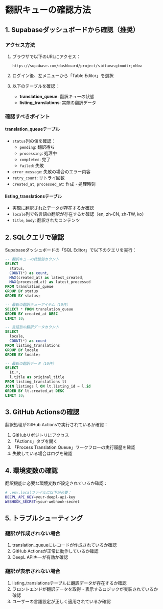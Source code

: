 # 翻訳キューの確認方法

## 1. Supabaseダッシュボードから確認（推奨）

### アクセス方法
1. ブラウザで以下のURLにアクセス：
   ```
   https://supabase.com/dashboard/project/sidtuvasgtmodtrjmhbw
   ```

2. ログイン後、左メニューから「Table Editor」を選択

3. 以下のテーブルを確認：
   - **translation_queue**: 翻訳キューの状態
   - **listing_translations**: 実際の翻訳データ

### 確認すべきポイント

#### translation_queueテーブル
- `status`列の値を確認：
  - `pending`: 翻訳待ち
  - `processing`: 処理中
  - `completed`: 完了
  - `failed`: 失敗
- `error_message`: 失敗の場合のエラー内容
- `retry_count`: リトライ回数
- `created_at`, `processed_at`: 作成・処理時刻

#### listing_translationsテーブル
- 実際に翻訳されたデータが存在するか確認
- `locale`列で各言語の翻訳が存在するか確認（en, zh-CN, zh-TW, ko）
- `title`, `body`: 翻訳されたコンテンツ

## 2. SQLクエリで確認

Supabaseダッシュボードの「SQL Editor」で以下のクエリを実行：

```sql
-- 翻訳キューの状態別カウント
SELECT 
  status, 
  COUNT(*) as count,
  MAX(created_at) as latest_created,
  MAX(processed_at) as latest_processed
FROM translation_queue
GROUP BY status
ORDER BY status;

-- 最新の翻訳キューアイテム（10件）
SELECT * FROM translation_queue
ORDER BY created_at DESC
LIMIT 10;

-- 言語別の翻訳データカウント
SELECT 
  locale, 
  COUNT(*) as count
FROM listing_translations
GROUP BY locale
ORDER BY locale;

-- 最新の翻訳データ（10件）
SELECT 
  lt.*, 
  l.title as original_title
FROM listing_translations lt
JOIN listings l ON lt.listing_id = l.id
ORDER BY lt.created_at DESC
LIMIT 10;
```

## 3. GitHub Actionsの確認

翻訳処理がGitHub Actionsで実行されているか確認：

1. GitHubリポジトリにアクセス
2. 「Actions」タブを開く
3. 「Process Translation Queue」ワークフローの実行履歴を確認
4. 失敗している場合はログを確認

## 4. 環境変数の確認

翻訳機能に必要な環境変数が設定されているか確認：

```bash
# .env.localファイルに以下が必要：
DEEPL_API_KEY=your-deepl-api-key
WEBHOOK_SECRET=your-webhook-secret
```

## 5. トラブルシューティング

### 翻訳が作成されない場合
1. translation_queueにレコードが作成されているか確認
2. GitHub Actionsが正常に動作しているか確認
3. DeepL APIキーが有効か確認

### 翻訳が表示されない場合
1. listing_translationsテーブルに翻訳データが存在するか確認
2. フロントエンドが翻訳データを取得・表示するロジックが実装されているか確認
3. ユーザーの言語設定が正しく適用されているか確認